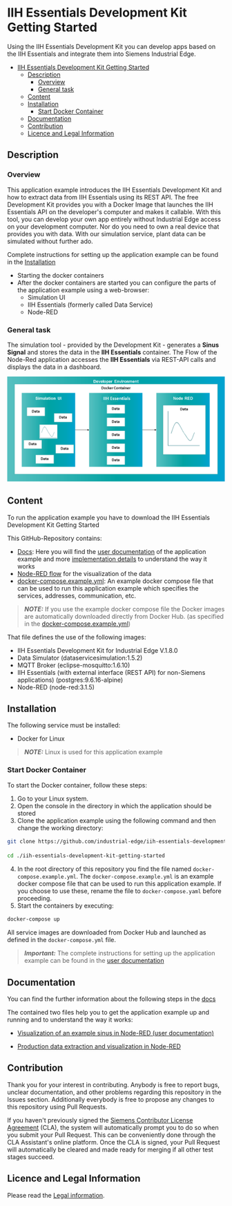 # IIH Essentials Development Kit Getting Started

Using the IIH Essentials Development Kit you can develop apps based on the IIH Essentials and integrate them into Siemens Industrial Edge.

- [IIH Essentials Development Kit Getting Started](#iih-essentials-development-kit-getting-started)
  - [Description](#description)
    - [Overview](#overview)
    - [General task](#general-task)
  - [Content](#content)
  - [Installation](#installation)
    - [Start Docker Container](#start-docker-container)
  - [Documentation](#documentation)
  - [Contribution](#contribution)
  - [Licence and Legal Information](#licence-and-legal-information)


## Description

### Overview

This application example introduces the IIH Essentials Development Kit and how to extract data from IIH Essentials using its REST API.
The free Development Kit provides you with a Docker Image that launches the IIH Essentials API on the developer's computer and makes it callable. With this tool, you can develop your own app entirely without Industrial Edge access on your development computer. Nor do you need to own a real device that provides you with data. With our simulation service, plant data can be simulated without further ado.

Complete instructions for setting up the application example can be found in the [Installation](#installation)
- Starting the docker containers
- After the docker containers are started you can configure the parts of the application example using a web-browser:
  - Simulation UI
  - IIH Essentials (formerly called Data Service)
  - Node-RED



### General task

The simulation tool - provided by the Development Kit - generates a **Sinus Signal** and stores the data in the **IIH Essentials** container. The Flow of the Node-Red application accesses the **IIH Essentials** via REST-API calls and displays the data in a dashboard.

![deploy VFC](docs/graphics/overview.png)  

## Content

To run the application example you have to download the IIH Essentials Development Kit Getting Started

This GitHub-Repository contains:
- [Docs](./docs): Here you will find the [user documentation](./docs/Visualization_example_value.md) of the application example and more [implementation details](./docs/Implementation.md) to understand the way it works
- [Node-RED flow](./src/flows.json) for the visualization of the data
- [docker-compose.example.yml](./docker-compose.example.yml): An example docker compose file that can be used to run this application example which specifies the services, addresses, communication, etc.

> **_NOTE:_** If you use the example docker compose file the Docker images are automatically downloaded directly from Docker Hub. (as specified in the [docker-compose.example.yml](./docker-compose.example.yml))

That file defines the use of the following images:

- IIH Essentials Development Kit for Industrial Edge V.1.8.0
- Data Simulator (dataservicesimulation:1.5.2)
- MQTT Broker (eclipse-mosquitto:1.6.10)
- IIH Essentials (with external interface (REST API) for non-Siemens applications) (postgres:9.6.16-alpine)
- Node-RED (node-red:3.1.5)

## Installation

The following service must be installed:

- Docker for Linux
  
 > **_NOTE:_**  Linux is used for this application example

### Start Docker Container

To start the Docker container, follow these steps:

1. Go to your Linux system.
2. Open the console in the directory in which the application should be stored
3. Clone the application example using the following command and then change the working directory:

  ```bash
  git clone https://github.com/industrial-edge/iih-essentials-development-kit-getting-started.git
   
  cd ./iih-essentials-development-kit-getting-started
  ```

4. In the root directory of this repository you find the file named `docker-compose.example.yml`. The `docker-compose.example.yml` is an example docker compose file that can be used to run this application example. If you choose to use these, rename the file to `docker-compose.yaml` before proceeding.
5. Start the containers by executing: 
  
  ```bash
  docker-compose up
  ```
  All service images are downloaded from Docker Hub and launched as defined in the `docker-compose.yml` file. 

  > **_Important:_**  The complete instructions for setting up the application example can be found in the [user documentation](./docs/Visualization_example_value.md#description)

## Documentation

You can find the further information about the following steps in the [docs](./docs)

The contained two files help you to get the application example up and running and to understand the way it works:

- [Visualization of an example sinus in Node-RED (user documentation)](./docs/Visualization_example_value.md#description)

- [Production data extraction and visualization in Node-RED](./docs/Implementation.md#description)

## Contribution

Thank you for your interest in contributing. Anybody is free to report bugs, unclear documentation, and other problems regarding this repository in the Issues section.
Additionally everybody is free to propose any changes to this repository using Pull Requests.

If you haven't previously signed the [Siemens Contributor License Agreement](https://cla-assistant.io/industrial-edge/) (CLA), the system will automatically prompt you to do so when you submit your Pull Request. This can be conveniently done through the CLA Assistant's online platform. Once the CLA is signed, your Pull Request will automatically be cleared and made ready for merging if all other test stages succeed.

## Licence and Legal Information

Please read the [Legal information](LICENSE.md).
